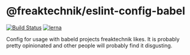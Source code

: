 # @freaktechnik/eslint-config-babel

[![Build Status](https://travis-ci.org/freaktechnik/eslint-configs.svg?branch=master)](https://travis-ci.org/freaktechnik/eslint-configs) [![lerna](https://img.shields.io/badge/maintained%20with-lerna-cc00ff.svg)](https://lernajs.io/)

Config for usage with babeld projects freaktechnik likes. It is probably pretty opinionated and other people will probably find it disgusting.
